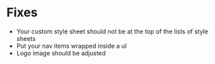 # Fixes

- Your custom style sheet should not be at the top of the lists of style sheets
- Put your nav items wrapped inside a ul
- Logo image should be adjusted
